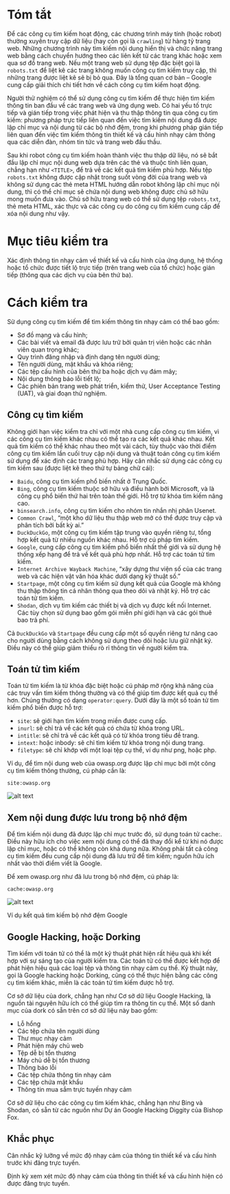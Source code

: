 # Tóm tắt  

Để các công cụ tìm kiếm hoạt động, các chương trình máy tính (hoặc robot) thường xuyên truy cập dữ liệu (hay còn gọi là ```crawling```) từ hàng tỷ trang web. Những chương trình này tìm kiếm nội dung hiển thị và chức năng trang web bằng cách chuyển hướng theo các liên kết từ các trang khác hoặc xem qua sơ đồ trang web. Nếu một trang web sử dụng tệp đặc biệt gọi là `robots.txt` để liệt kê các trang không muốn công cụ tìm kiếm truy cập, thì những trang được liệt kê sẽ bị bỏ qua. Đây là tổng quan cơ bản – Google cung cấp giải thích chi tiết hơn về cách công cụ tìm kiếm hoạt động.

Người thử nghiệm có thể sử dụng công cụ tìm kiếm để thực hiện tìm kiếm thông tin ban đầu về các trang web và ứng dụng web. Có hai yếu tố trực tiếp và gián tiếp trong việc phát hiện và thu thập thông tin qua công cụ tìm kiếm: phương pháp trực tiếp liên quan đến việc tìm kiếm nội dung đã được lập chỉ mục và nội dung từ các bộ nhớ đệm, trong khi phương pháp gián tiếp liên quan đến việc tìm kiếm thông tin thiết kế và cấu hình nhạy cảm thông qua các diễn đàn, nhóm tin tức và trang web đấu thầu.

Sau khi robot công cụ tìm kiếm hoàn thành việc thu thập dữ liệu, nó sẽ bắt đầu lập chỉ mục nội dung web dựa trên các thẻ và thuộc tính liên quan, chẳng hạn như ```<TITLE>```, để trả về các kết quả tìm kiếm phù hợp. Nếu tệp `robots.txt` không được cập nhật trong suốt vòng đời của trang web và không sử dụng các thẻ meta HTML hướng dẫn robot không lập chỉ mục nội dung, thì có thể chỉ mục sẽ chứa nội dung web không được chủ sở hữu mong muốn đưa vào. Chủ sở hữu trang web có thể sử dụng tệp `robots.txt`, thẻ meta HTML, xác thực và các công cụ do công cụ tìm kiếm cung cấp để xóa nội dung như vậy.

# Mục tiêu kiểm tra  

Xác định thông tin nhạy cảm về thiết kế và cấu hình của ứng dụng, hệ thống hoặc tổ chức được tiết lộ trực tiếp (trên trang web của tổ chức) hoặc gián tiếp (thông qua các dịch vụ của bên thứ ba).

# Cách kiểm tra  

Sử dụng công cụ tìm kiếm để tìm kiếm thông tin nhạy cảm có thể bao gồm:

- Sơ đồ mạng và cấu hình;
- Các bài viết và email đã được lưu trữ bởi quản trị viên hoặc các nhân viên quan trọng khác;
- Quy trình đăng nhập và định dạng tên người dùng;
- Tên người dùng, mật khẩu và khóa riêng;
- Các tệp cấu hình của bên thứ ba hoặc dịch vụ đám mây;
- Nội dung thông báo lỗi tiết lộ;
- Các phiên bản trang web phát triển, kiểm thử, User Acceptance Testing (UAT), và giai đoạn thử nghiệm.

## Công cụ tìm kiếm  

Không giới hạn việc kiểm tra chỉ với một nhà cung cấp công cụ tìm kiếm, vì các công cụ tìm kiếm khác nhau có thể tạo ra các kết quả khác nhau. Kết quả tìm kiếm có thể khác nhau theo một vài cách, tùy thuộc vào thời điểm công cụ tìm kiếm lần cuối truy cập nội dung và thuật toán công cụ tìm kiếm sử dụng để xác định các trang phù hợp. Hãy cân nhắc sử dụng các công cụ tìm kiếm sau (được liệt kê theo thứ tự bảng chữ cái):

- `Baidu`, công cụ tìm kiếm phổ biến nhất ở Trung Quốc.
- `Bing`, công cụ tìm kiếm thuộc sở hữu và điều hành bởi Microsoft, và là công cụ phổ biến thứ hai trên toàn thế giới. Hỗ trợ từ khóa tìm kiếm nâng cao.
- `binsearch.info`, công cụ tìm kiếm cho nhóm tin nhắn nhị phân Usenet.
- `Common Crawl`, “một kho dữ liệu thu thập web mở có thể được truy cập và phân tích bởi bất kỳ ai.”
- `DuckDuckGo`, một công cụ tìm kiếm tập trung vào quyền riêng tư, tổng hợp kết quả từ nhiều nguồn khác nhau. Hỗ trợ cú pháp tìm kiếm.
- `Google`, cung cấp công cụ tìm kiếm phổ biến nhất thế giới và sử dụng hệ thống xếp hạng để trả về kết quả phù hợp nhất. Hỗ trợ các toán tử tìm kiếm.
- `Internet Archive Wayback Machine`, “xây dựng thư viện số của các trang web và các hiện vật văn hóa khác dưới dạng kỹ thuật số.”
- `Startpage`, một công cụ tìm kiếm sử dụng kết quả của Google mà không thu thập thông tin cá nhân thông qua theo dõi và nhật ký. Hỗ trợ các toán tử tìm kiếm.
- `Shodan`, dịch vụ tìm kiếm các thiết bị và dịch vụ được kết nối Internet. Các tùy chọn sử dụng bao gồm gói miễn phí giới hạn và các gói thuê bao trả phí.

Cả `DuckDuckGo` và `Startpage` đều cung cấp một số quyền riêng tư nâng cao cho người dùng bằng cách không sử dụng theo dõi hoặc lưu giữ nhật ký. Điều này có thể giúp giảm thiểu rò rỉ thông tin về người kiểm tra.

## Toán tử tìm kiếm  

Toán tử tìm kiếm là từ khóa đặc biệt hoặc cú pháp mở rộng khả năng của các truy vấn tìm kiếm thông thường và có thể giúp tìm được kết quả cụ thể hơn. Chúng thường có dạng `operator:query`. Dưới đây là một số toán tử tìm kiếm phổ biến được hỗ trợ:

- `site`: sẽ giới hạn tìm kiếm trong miền được cung cấp.
- `inurl`: sẽ chỉ trả về các kết quả có chứa từ khóa trong URL.
- `intitle`: sẽ chỉ trả về các kết quả có từ khóa trong tiêu đề trang.
- `intext`: hoặc inbody: sẽ chỉ tìm kiếm từ khóa trong nội dung trang.
- `filetype`: sẽ chỉ khớp với một loại tệp cụ thể, ví dụ như png, hoặc php.

Ví dụ, để tìm nội dung web của owasp.org được lập chỉ mục bởi một công cụ tìm kiếm thông thường, cú pháp cần là:
```
site:owasp.org
```
![alt text](TT\OWASP\images\1.png)

## Xem nội dung được lưu trong bộ nhớ đệm  

Để tìm kiếm nội dung đã được lập chỉ mục trước đó, sử dụng toán tử cache:. Điều này hữu ích cho việc xem nội dung có thể đã thay đổi kể từ khi nó được lập chỉ mục, hoặc có thể không còn khả dụng nữa. Không phải tất cả công cụ tìm kiếm đều cung cấp nội dung đã lưu trữ để tìm kiếm; nguồn hữu ích nhất vào thời điểm viết là Google.

Để xem owasp.org như đã lưu trong bộ nhớ đệm, cú pháp là:
```
cache:owasp.org
```
![alt text](image.png)

Ví dụ kết quả tìm kiếm bộ nhớ đệm Google  


## Google Hacking, hoặc Dorking  

Tìm kiếm với toán tử có thể là một kỹ thuật phát hiện rất hiệu quả khi kết hợp với sự sáng tạo của người kiểm tra. Các toán tử có thể được kết hợp để phát hiện hiệu quả các loại tệp và thông tin nhạy cảm cụ thể. Kỹ thuật này, gọi là Google hacking hoặc Dorking, cũng có thể thực hiện bằng các công cụ tìm kiếm khác, miễn là các toán tử tìm kiếm được hỗ trợ.

Cơ sở dữ liệu của dork, chẳng hạn như Cơ sở dữ liệu Google Hacking, là nguồn tài nguyên hữu ích có thể giúp tìm ra thông tin cụ thể. Một số danh mục của dork có sẵn trên cơ sở dữ liệu này bao gồm:

- Lỗ hổng
- Các tệp chứa tên người dùng
- Thư mục nhạy cảm
- Phát hiện máy chủ web
- Tệp dễ bị tổn thương
- Máy chủ dễ bị tổn thương
- Thông báo lỗi
- Các tệp chứa thông tin nhạy cảm
- Các tệp chứa mật khẩu
- Thông tin mua sắm trực tuyến nhạy cảm

Cơ sở dữ liệu cho các công cụ tìm kiếm khác, chẳng hạn như Bing và Shodan, có sẵn từ các nguồn như Dự án Google Hacking Diggity của Bishop Fox.

## Khắc phục  

Cân nhắc kỹ lưỡng về mức độ nhạy cảm của thông tin thiết kế và cấu hình trước khi đăng trực tuyến.

Định kỳ xem xét mức độ nhạy cảm của thông tin thiết kế và cấu hình hiện có được đăng trực tuyến.